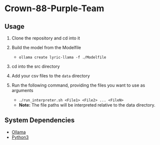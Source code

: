 # Crown-88-Purple-Team

## Usage

1. Clone the repository and cd into it

2. Build the model from the Modelfile
    - `ollama create lyric-llama -f ./Modelfile`

3. cd into the src directory

4. Add your csv files to the `data` directory

5. Run the following command, providing the files you want to use as arguments
    - `./run_interpreter.sh <File1> <File2> ... <FileN>`
    - __Note:__ The file paths will be interpreted relative to the data directory.

## System Dependencies

- [Ollama](https://ollama.ai/)
- [Python3](https://www.python.org/)
